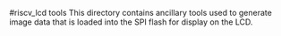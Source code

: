 #riscv_lcd tools
This directory contains ancillary tools used to generate image data that is
loaded into the SPI flash for display on the LCD.